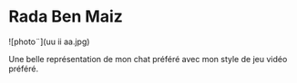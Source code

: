 # Rada Ben Maiz
![photo¨](uu ii aa.jpg)

Une belle représentation de mon chat préféré avec mon style de jeu vidéo préféré.

